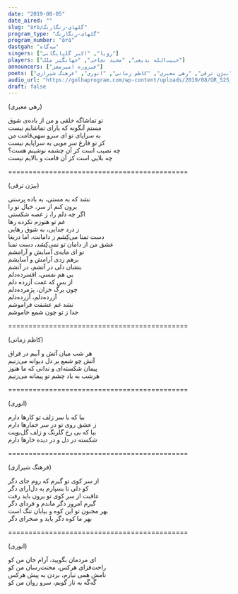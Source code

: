 ```yaml
---
date: "2019-08-05"
date_aired: ""
slug: "گلهای-رنگارنگ/۵۲۵"
program_type: "گلهای-رنگارنگ"
program_number: "۵۲۵"
dastgah: "سه‌گاه"
singers: ["رویا", "اکبر گلپایگانی"]
players: ["حبیب‌الله بدیعی", "مجید نجاحی", "جهانگیر ملک"]
announcers: ["فیروزه امیرمعز"]
poets: ["بیژن ترقی", "رهی معیری", "کاظم زمانی", "انوری", "فرهنگ شیرازی"]
audio_url: "https://golhaprogram.com/wp-content/uploads/2019/08/GR_525_Roya_Golpayegani.mp3"
draft: false
---
```


(رهی معیری)  

تو تماشاگه خلقی و من از باده‌ی شوق  
مستم آنگونه که یارای تماشایم نیست  
به سراپای تو ای سرو سهی‌قامت من  
کز تو فارغ سر مویی به سراپایم نیست  
چه نصیب است کز آن چشمه نوشینم هست؟  
چه بلایی است کز آن قامت و بالایم نیست  

============================================  

(بیژن ترقی)  

نشد که به مستی، به باده پرستی  
برون كنم از سر، خیال تو را  
اگر چه دلم را، ز غصه شکستی  
غم تو هنوزم نکرده رها  
ز درد جدایی، به شوق رهایی  
دست تمنا می‌کِشم ز دامانت، اما دریغا  
عشق من از دامان تو نمی‌کِشد، دست تمنا  
تو ای مایه‌ی آسایش و آرامشم  
برهم زدی آرامش و آسایشم  
بنشان دلی در آتشم، در آتشم  
بی هم نفسی، افسرده‌دلم  
از بس كه غمت آزرده دلم  
چون برگ خزان، پژمرده‌دلم  
آزرده‌دلم، آزرده‌دلم  
نشد غم عشقت فراموشم  
جدا ز تو چون شمع خاموشم  

============================================  

(کاظم زمانی)  

هر شب میان آتش و آبیم در فراق  
آتش چو شمع بر دل دیوانه می‌زنیم  
پیمان شکسته‌ای و ندانی که ما هنوز  
هرشب به یاد چشم تو پیمانه می‌زنیم  

============================================  

(انوری)  

بیا که با سر زلف تو کارها دارم  
ز عشق روی تو در سر خمارها دارم  
بیا که بی رخ گلرنگ و زلف گل‌بویت  
شکسته در دل و در دیده خارها دارم  

============================================  

(فرهنگ شیرازی)  

از سر کوی تو گیرم که روم جای دگر  
کو دلی تا بسپارم به دل‌آرای دگر  
عاقبت از سر کوی تو برون باید رفت  
گیرم امروز دگر ماندم و فردای دگر  
بهر مجنون تو این کوه و بیابان تنگ است  
بهر ما کوه دگر باید و صحرای دگر  

============================================  

(انوری)  

ای مردمان بگویید، آرام جان من کو  
راحت‌فزای هرکس، محنت‌رسان من کو  
نامش همی نیارم، بردن به پیش هرکس  
گَه‌گَه به ناز گویم، سرو روان من کو  
